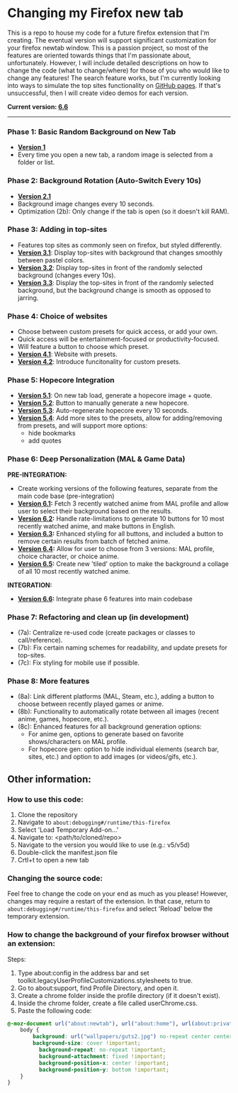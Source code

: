 # Changing my Firefox new tab

This is a repo to house my code for a future firefox extension that I'm creating. The eventual version will support significant customization for your firefox newtab window. This is a passion project, so most of the features are oriented towards things that I'm passionate about, unfortunately. However, I will include detailed descriptions on how to change the code (what to change/where) for those of you who would like to change any features! The search feature works, but I'm currently looking into ways to simulate the top sites functionality on [GitHub pages](https://mattwydra.github.io/newtab-background/). If that's unsuccessful, then I will create video demos for each version. 

**Current version: [6.6](https://mattwydra.github.io/newtab-background/v6/integration/base_code/newtab.html)**

---

### Phase 1: Basic Random Background on New Tab

- **[Version 1](https://mattwydra.github.io/newtab-background/v1/newtab.html)**
- Every time you open a new tab, a random image is selected from a folder or list.

### Phase 2: Background Rotation (Auto-Switch Every 10s)

- **[Version 2.1](https://mattwydra.github.io/newtab-background/v2/newtab.html)**
- Background image changes every 10 seconds.
- Optimization (2b): Only change if the tab is open (so it doesn't kill RAM).

### Phase 3: Adding in top-sites

- Features top sites as commonly seen on firefox, but styled differently.
- **[Version 3.1](https://mattwydra.github.io/newtab-background/v3/v3a/newtab.html)**: Display top-sites with background that changes smoothly between pastel colors.
- **[Version 3.2](https://mattwydra.github.io/newtab-background/v3/v3b/newtab.html)**: Display top-sites in front of the randomly selected background (changes every 10s).
- **[Version 3.3](https://mattwydra.github.io/newtab-background/v3/v3c/newtab.html)**: Display the top-sites in front of the randomly selected background, but the background change is smooth as opposed to jarring.

### Phase 4: Choice of websites

- Choose between custom presets for quick access, or add your own.
- Quick access will be entertainment-focused or productivity-focused.
- Will feature a button to choose which preset.
- **[Version 4.1](https://mattwydra.github.io/newtab-background/v4/v4a/newtab.html)**: Website with presets.
- **[Version 4.2](https://mattwydra.github.io/newtab-background/v4/v4b/newtab.html)**: Introduce funcitonality for custom presets.

### Phase 5: Hopecore Integration

- **[Version 5.1](https://mattwydra.github.io/newtab-background/v5/v5a/newtab.html)**: On new tab load, generate a hopecore image + quote.
- **[Version 5.2](https://mattwydra.github.io/newtab-background/v5/v5b/newtab.html)**: Button to manually generate a new hopecore.
- **[Version 5.3](https://mattwydra.github.io/newtab-background/v5/v5c/newtab.html)**: Auto-regenerate hopecore every 10 seconds.
- **[Version 5.4](https://mattwydra.github.io/newtab-background/v5/v5d/newtab.html)**: Add more sites to the presets, allow for adding/removing from presets, and will support more options:
   - hide bookmarks 
   - add quotes

### Phase 6: Deep Personalization (MAL & Game Data)

**PRE-INTEGRATION:**
- Create working versions of the following features, separate from the main code base (pre-integration)
- **[Version 6.1](https://mattwydra.github.io/newtab-background/v6/pre_integration/v1/index.html):** Fetch 3 recently watched anime from MAL profile and allow user to select their background based on the results.
- **[Version 6.2](https://mattwydra.github.io/newtab-background/v6/pre_integration/v2/index.html):** Handle rate-limitations to generate 10 buttons for 10 most recently watched anime, and make buttons in English.
- **[Version 6.3](https://mattwydra.github.io/newtab-background/v6/pre_integration/v3/index.html):** Enhanced styling for all buttons, and included a button to remove certain results from batch of fetched anime.
- **[Version 6.4](https://mattwydra.github.io/newtab-background/v6/pre_integration/v4/index.html):** Allow for user to choose from 3 versions: MAL profile, choice character, or choice anime.
- **[Version 6.5](https://mattwydra.github.io/newtab-background/v6/pre_integration/v5/index.html):** Create new 'tiled' option to make the background a collage of all 10 most recently watched anime.

**INTEGRATION:**
- **[Version 6.6](https://mattwydra.github.io/newtab-background/v6/integration/base_code/newtab.html):** Integrate phase 6 features into main codebase

### Phase 7: Refactoring and clean up (in development)
- (7a): Centralize re-used code (create packages or classes to call/reference).
- (7b): Fix certain naming schemes for readability, and update presets for top-sites.
- (7c): Fix styling for mobile use if possible.

### Phase 8: More features
- (8a): Link different platforms (MAL, Steam, etc.), adding a button to choose between recently played games or anime.
- (8b): Functionality to automatically rotate between all images (recent anime, games, hopecore, etc.).
- (8c): Enhanced features for all background generation options:
	- For anime gen, options to generate based on favorite shows/characters on MAL profile.
 	- For hopecore gen: option to hide individual elements (search bar, sites, etc.) and option to add images (or videos/gifs, etc.).

## Other information:

### How to use this code:
1. Clone the repository
2. Navigate to ```about:debugging#/runtime/this-firefox```
3. Select 'Load Temporary Add-on...'
4. Navigate to: <path/to/cloned/repo>
5. Navigate to the version you would like to use (e.g.: v5/v5d)
6. Double-click the manifest.json file
7. Crtl+t to open a new tab

### Changing the source code:
Feel free to change the code on your end as much as you please! However, changes may require a restart of the extension. In that case, return to ```about:debugging#/runtime/this-firefox``` and select 'Reload' below the temporary extension.

### How to change the background of your firefox browser without an extension:
Steps:

1. Type about:config in the address bar and set toolkit.legacyUserProfileCustomizations.stylesheets to true.
2. Go to about:support, find Profile Directory, and open it.
3. Create a chrome folder inside the profile directory (if it doesn't exist).
4. Inside the chrome folder, create a file called userChrome.css.
5. Paste the following code:

```css
@-moz-document url("about:newtab"), url("about:home"), url(about:privatebrowsing) {
    body {
        background: url("wallpapers/guts2.jpg") no-repeat center center fixed !important;
        background-size: cover !important;
	      background-repeat: no-repeat !important;
	      background-attachment: fixed !important;
	      background-position-x: center !important;
	      background-position-y: bottom !important;
    }
}

```
